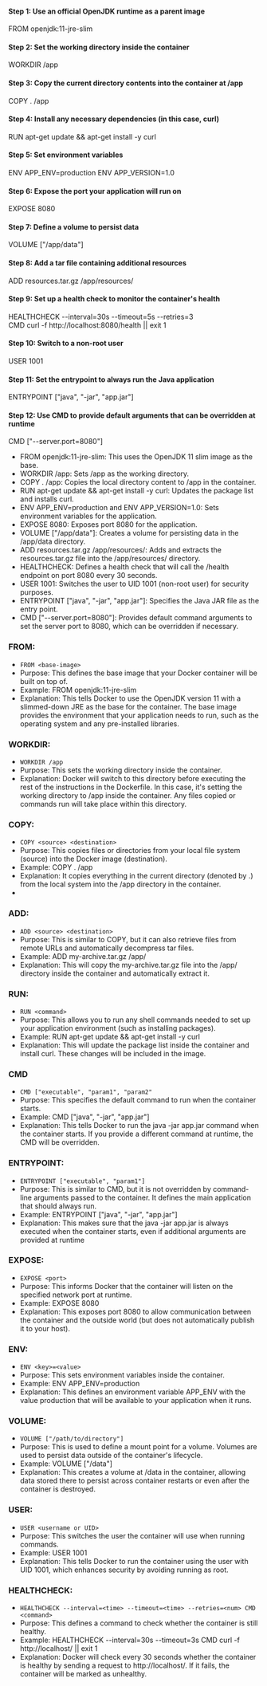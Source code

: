 #### Step 1: Use an official OpenJDK runtime as a parent image
FROM openjdk:11-jre-slim

#### Step 2: Set the working directory inside the container
WORKDIR /app

#### Step 3: Copy the current directory contents into the container at /app
COPY . /app

#### Step 4: Install any necessary dependencies (in this case, curl)
RUN apt-get update && apt-get install -y curl

#### Step 5: Set environment variables
ENV APP_ENV=production
ENV APP_VERSION=1.0

#### Step 6: Expose the port your application will run on
EXPOSE 8080

#### Step 7: Define a volume to persist data
VOLUME ["/app/data"]

#### Step 8: Add a tar file containing additional resources
ADD resources.tar.gz /app/resources/

#### Step 9: Set up a health check to monitor the container's health
HEALTHCHECK --interval=30s --timeout=5s --retries=3 \
  CMD curl -f http://localhost:8080/health || exit 1

#### Step 10: Switch to a non-root user
USER 1001

#### Step 11: Set the entrypoint to always run the Java application
ENTRYPOINT ["java", "-jar", "app.jar"]

#### Step 12: Use CMD to provide default arguments that can be overridden at runtime
CMD ["--server.port=8080"]

 - FROM openjdk:11-jre-slim: This uses the OpenJDK 11 slim image as the base.
 - WORKDIR /app: Sets /app as the working directory.
 - COPY . /app: Copies the local directory content to /app in the container.
 - RUN apt-get update && apt-get install -y curl: Updates the package list and installs curl.
 - ENV APP_ENV=production and ENV APP_VERSION=1.0: Sets environment variables for the application.
 - EXPOSE 8080: Exposes port 8080 for the application.
 - VOLUME ["/app/data"]: Creates a volume for persisting data in the /app/data directory.
 - ADD resources.tar.gz /app/resources/: Adds and extracts the resources.tar.gz file into the /app/resources/ directory.
 - HEALTHCHECK: Defines a health check that will call the /health endpoint on port 8080 every 30 seconds.
 - USER 1001: Switches the user to UID 1001 (non-root user) for security purposes.
 - ENTRYPOINT ["java", "-jar", "app.jar"]: Specifies the Java JAR file as the entry point.
 - CMD ["--server.port=8080"]: Provides default command arguments to set the server port to 8080, which can be overridden if necessary.


###  FROM:
- `FROM <base-image>`
- Purpose: This defines the base image that your Docker container will be built on top of.
- Example: FROM openjdk:11-jre-slim
- Explanation: This tells Docker to use the OpenJDK version 11 with a slimmed-down JRE as the base for the container. The base image provides the environment that your application needs to run, such as the operating system and any pre-installed libraries.

### WORKDIR:
- `WORKDIR /app`
- Purpose: This sets the working directory inside the container.
- Explanation: Docker will switch to this directory before executing the rest of the instructions in the Dockerfile. In this case, it's setting the working directory to /app inside the container. Any files copied or commands run will take place within this directory.

###  COPY:
- `COPY <source> <destination>`
- Purpose: This copies files or directories from your local file system (source) into the Docker image (destination).
- Example: COPY . /app
- Explanation: It copies everything in the current directory (denoted by .) from the local system into the /app directory in the container.
- 
### ADD:
 - ` ADD <source> <destination> `
 - Purpose: This is similar to COPY, but it can also retrieve files from remote URLs and automatically decompress tar files.
 - Example: ADD my-archive.tar.gz /app/
 - Explanation: This will copy the my-archive.tar.gz file into the /app/ directory inside the container and automatically extract it.
  
### RUN:
  - `RUN <command> `
  - Purpose: This allows you to run any shell commands needed to set up your application environment (such as installing packages).
  - Example: RUN apt-get update && apt-get install -y curl
  - Explanation: This will update the package list inside the container and install curl. These changes will be included in the image.

### CMD
- `CMD ["executable", "param1", "param2"`
- Purpose: This specifies the default command to run when the container starts.
- Example: CMD ["java", "-jar", "app.jar"]
- Explanation: This tells Docker to run the java -jar app.jar command when the container starts. If you provide a different command at runtime, the CMD will be overridden.

###  ENTRYPOINT:
- `ENTRYPOINT ["executable", "param1"]`
- Purpose: This is similar to CMD, but it is not overridden by command-line arguments passed to the container. It defines the main application that should always run.
- Example: ENTRYPOINT ["java", "-jar", "app.jar"]
- Explanation: This makes sure that the java -jar app.jar is always executed when the container starts, even if additional arguments are provided at runtime

### EXPOSE:
- `EXPOSE <port>`
- Purpose: This informs Docker that the container will listen on the specified network port at runtime.
- Example: EXPOSE 8080
- Explanation: This exposes port 8080 to allow communication between the container and the outside world (but does not automatically publish it to your host).

 ### ENV:
 - `ENV <key>=<value>`
 - Purpose: This sets environment variables inside the container.
 - Example: ENV APP_ENV=production
 - Explanation: This defines an environment variable APP_ENV with the value production that will be available to your application when it runs.

 ### VOLUME:
 - `VOLUME ["/path/to/directory"]`
 - Purpose: This is used to define a mount point for a volume. Volumes are used to persist data outside of the container's lifecycle.
 - Example: VOLUME ["/data"]
 - Explanation: This creates a volume at /data in the container, allowing data stored there to persist across container restarts or even after the container is destroyed.

###  USER:
- `USER <username or UID>`
- Purpose: This switches the user the container will use when running commands.
- Example: USER 1001
- Explanation: This tells Docker to run the container using the user with UID 1001, which enhances security by avoiding running as root.

###  HEALTHCHECK:
- `HEALTHCHECK --interval=<time> --timeout=<time> --retries=<num> CMD <command>`
- Purpose: This defines a command to check whether the container is still healthy.
- Example: HEALTHCHECK --interval=30s --timeout=3s CMD curl -f http://localhost/ || exit 1
- Explanation: Docker will check every 30 seconds whether the container is healthy by sending a request to http://localhost/. If it fails, the container will be marked as unhealthy.


